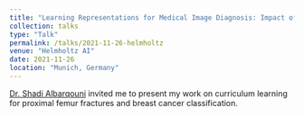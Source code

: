 ```yaml
---
title: "Learning Representations for Medical Image Diagnosis: Impact of Curriculum Training"
collection: talks
type: "Talk"
permalink: /talks/2021-11-26-helmholtz
venue: "Helmholtz AI"
date: 2021-11-26
location: "Munich, Germany"
---
```


[Dr. Shadi Albarqouni](https://albarqouni.github.io/) invited me to present my work on curriculum learning for proximal femur fractures and breast cancer classification.